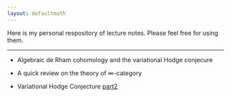 ```yaml
---
layout: defaultmath
---
```

Here is my personal respository of lecture notes. Please feel free for using them.

---
* Algebraic de Rham cohomology and the variational Hodge conjecure

* A quick review on the theory of $\infty$-category

* Variational Hodge Conjecture [part2]({{site.url}}/doc/variationalHodge2/pdf) 
